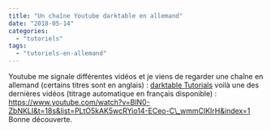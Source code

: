 ```yaml
---
title: "Un chaîne Youtube darktable en allemand"
date: "2018-05-14"
categories: 
  - "tutoriels"
tags: 
  - "tutoriels-en-allemand"
---
```


Youtube me signale différentes vidéos et je viens de regarder une chaîne en allemand (certains titres sont en anglais) : [darktable Tutorials](https://www.youtube.com/playlist?list=PLtO5kAK5wcRYio14-ECeo-C_wmmClKIrH) voilà une des dernières vidéos (titrage automatique en français disponible) : https://www.youtube.com/watch?v=BlN0-ZbNKLI&t=18s&list=PLtO5kAK5wcRYio14-ECeo-C\_wmmClKIrH&index=1 Bonne découverte.
